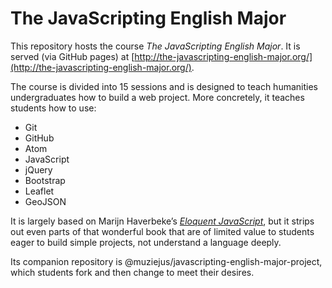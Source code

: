 # The JavaScripting English Major

This repository hosts the course *The JavaScripting English Major*. It is
served (via GitHub pages) at
[http://the-javascripting-english-major.org/](http://the-javascripting-english-major.org/).

The course is divided into 15 sessions and is designed to teach humanities
undergraduates how to build a web project. More concretely, it teaches
students how to use:

* Git
* GitHub
* Atom
* JavaScript
* jQuery
* Bootstrap
* Leaflet
* GeoJSON

It is largely based on Marijn Haverbeke’s [*Eloquent
JavaScript*](http://eloquentjavascript.com), but it strips
out even parts of that wonderful book that are of limited value to students
eager to build simple projects, not understand a language deeply.

Its companion repository is @muziejus/javascripting-english-major-project,
which students fork and then change to meet their desires.
